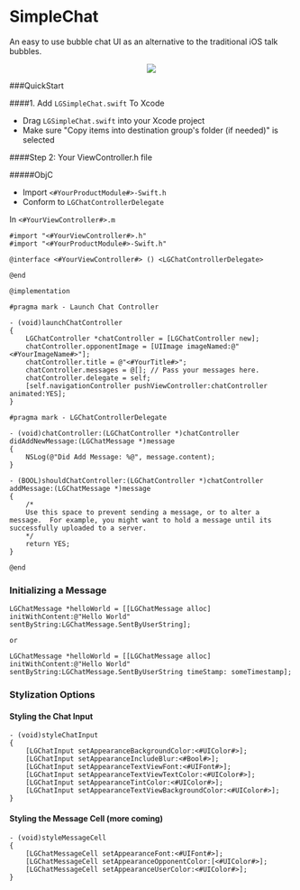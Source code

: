 SimpleChat
==========

An easy to use bubble chat UI as an alternative to the traditional iOS talk bubbles.

<p align="center">
  <img src="http://i.stack.imgur.com/OrRIO.png?raw=true"><img />
</p>


###QuickStart

####1. Add `LGSimpleChat.swift` To Xcode

- Drag `LGSimpleChat.swift` into your Xcode project
- Make sure "Copy items into destination group's folder (if needed)" is selected

####Step 2: Your ViewController.h file

#####ObjC

- Import `<#YourProductModule#>-Swift.h`
- Conform to `LGChatControllerDelegate`

In `<#YourViewController#>.m`

```ObjC
#import "<#YourViewController#>.h"
#import "<#YourProductModule#>-Swift.h"

@interface <#YourViewController#> () <LGChatControllerDelegate>

@end

@implementation

#pragma mark - Launch Chat Controller

- (void)launchChatController
{
    LGChatController *chatController = [LGChatController new];
    chatController.opponentImage = [UIImage imageNamed:@"<#YourImageName#>"];
    chatController.title = @"<#YourTitle#>";
    chatController.messages = @[]; // Pass your messages here.
    chatController.delegate = self;
    [self.navigationController pushViewController:chatController animated:YES];
}

#pragma mark - LGChatControllerDelegate

- (void)chatController:(LGChatController *)chatController didAddNewMessage:(LGChatMessage *)message
{
    NSLog(@"Did Add Message: %@", message.content);
}

- (BOOL)shouldChatController:(LGChatController *)chatController addMessage:(LGChatMessage *)message
{
    /*
    Use this space to prevent sending a message, or to alter a message.  For example, you might want to hold a message until its successfully uploaded to a server.
    */
    return YES;
}

@end

```

### Initializing a Message

```ObjC
LGChatMessage *helloWorld = [[LGChatMessage alloc] initWithContent:@"Hello World" sentByString:LGChatMessage.SentByUserString];

or

LGChatMessage *helloWorld = [[LGChatMessage alloc] initWithContent:@"Hello World" sentByString:LGChatMessage.SentByUserString timeStamp: someTimestamp];
```

### Stylization Options

#### Styling the Chat Input

```ObjC
- (void)styleChatInput
{
    [LGChatInput setAppearanceBackgroundColor:<#UIColor#>];
    [LGChatInput setAppearanceIncludeBlur:<#Bool#>];
    [LGChatInput setAppearanceTextViewFont:<#UIFont#>];
    [LGChatInput setAppearanceTextViewTextColor:<#UIColor#>];
    [LGChatInput setAppearanceTintColor:<#UIColor#>];
    [LGChatInput setAppearanceTextViewBackgroundColor:<#UIColor#>];
}
```

#### Styling the Message Cell (more coming)

```ObjC
- (void)styleMessageCell
{
    [LGChatMessageCell setAppearanceFont:<#UIFont#>];
    [LGChatMessageCell setAppearanceOpponentColor:[<#UIColor#>];
    [LGChatMessageCell setAppearanceUserColor:<#UIColor#>];
}
```

<!--

***** COMING SOON *****

###Status Notifications

You can run these if you'd like to notify the user that their connection to the server is inactive.  Call isOffline to show the notification, call isOnline to hide it.  It is safe to call these repeatedly.
```ObjC
/*!
 Notify UI that user is: Offline
 */
- (void) isOffline;
/*!
 Notify UI that user is: Online
 */
- (void) isOnline;
```

-->

